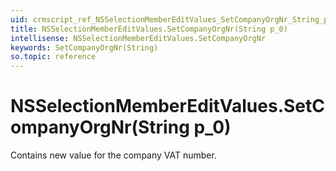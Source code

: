 ```yaml
---
uid: crmscript_ref_NSSelectionMemberEditValues_SetCompanyOrgNr_String_p_0
title: NSSelectionMemberEditValues.SetCompanyOrgNr(String p_0)
intellisense: NSSelectionMemberEditValues.SetCompanyOrgNr
keywords: SetCompanyOrgNr(String)
so.topic: reference
---
```


# NSSelectionMemberEditValues.SetCompanyOrgNr(String p_0)

Contains new value for the company VAT number.

